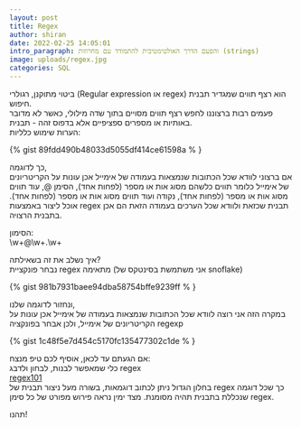 ```yaml
---
layout: post
title: Regex
author: shiran
date: 2022-02-25 14:05:01
intro_paragraph: והפעם הדרך האולטימטיבית להתמודד עם מחרוזות (strings)
image: uploads/regex.jpg
categories: SQL
---
```

ביטוי מתוקנן, רגולרי (Regular expression או regex) 
הוא רצף תווים שמגדיר תבנית חיפוש.<br>
פעמים רבות ברצוננו לחפש רצף תווים מסויים בתוך שדה מילולי, כאשר לא מדובר באותיות או מספרים ספציפיים אלא בדפוס זהה - תבנית. <br>
הערות שימוש כלליות:<br>

{% gist 89fdd490b48033d5055df414ce61598a % }

כך לדוגמה, <br>
אם ברצוני לוודא שכל הכתובות שנמצאות בעמודה של אימייל אכן עונות על הקריטריונים של אימייל כלומר תווים כלשהם מסוג אות או מספר (לפחות אחד), הסימן @, עוד תווים מסוג אות או מספר (לפחות אחד), נקודה ועוד תווים מסוג אות או מספר (לפחות אחד). אוכל ליצור באמצעות regex תבנית שכזאת ולוודא שכל הערכים בעמודה הזאת הם אכן בתבנית הרצויה.

הסימון:<br>
\w+@\w+\.\w+

איך נשלב את זה בשאילתה?<br>
נבחר פונקציית regex מתאימה (אני משתמשת בסינטקס של snoflake)

{% gist 981b7931baee94dba58754bffe9239ff % }

ונחזור לדוגמה שלנו,<br>
במקרה הזה אני רוצה לוודא שכל הכתובות שנמצאות בעמודה של אימייל אכן עונות על הקריטריונים של אימייל, ולכן אבחר בפונקציה regexp

{% gist 1c48f5e7d454c5170fc135477302c1de % }

אם הגעתם עד לכאן, אוסיף לכם טיפ מנצח:<br>
כלי שמאפשר לבנות, לבחון ולדבג regex
<br>
[regex101](https://regex101.com/) <br>
בחלון הגדול ניתן לכתוב דוגמאות, בשורה מעל ניצור תבנית של regex כך שכל דוגמה שנכללת בתבנית תהיה מסומנת.
מצד ימין נראה פירוש מפורט של כל  סימן regex.

תהנו!